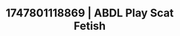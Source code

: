 ---
categories:
- AI lover POV
- Unspoken desires
- Glowing skin
- Cyberpunk intimacy
- Public sex
image: /assets/images/1747801118869.jpg
layout: post
seo:
  description: Featured content with high-quality ABDL Play, Scat Fetish. HD images
    available.
  keywords: ABDL Play, Scat Fetish
  og_image: /assets/images/1747801118869.jpg
  schema_type: VisualArtwork
tags:
- '#1747801118869'
- ABDL Play
- Scat Fetish
title: 1747801118869 | ABDL Play Scat Fetish
---